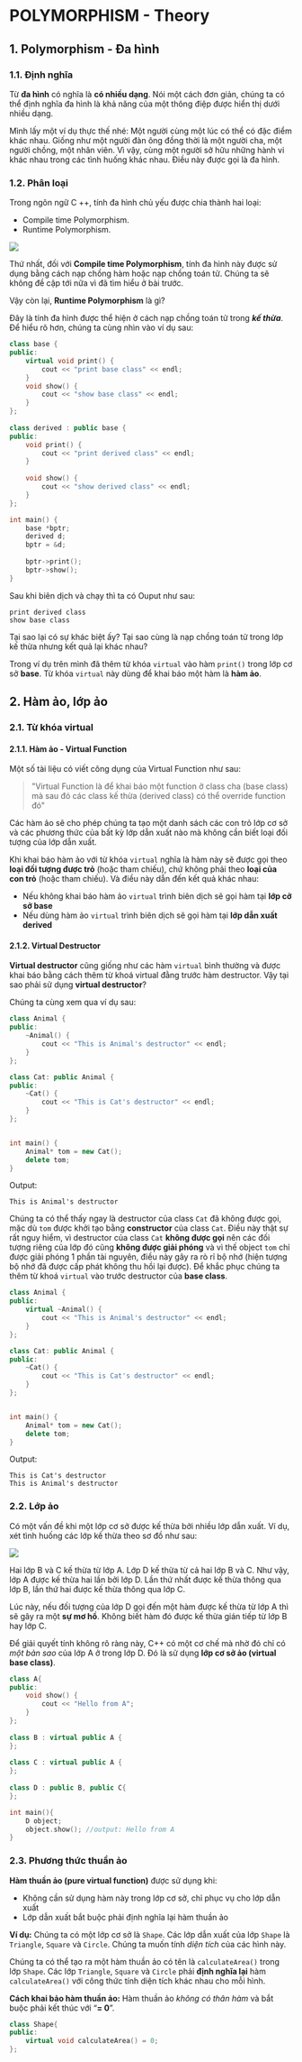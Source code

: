 # POLYMORPHISM - Theory

## 1. Polymorphism - Đa hình

### 1.1. Định nghĩa

Từ **đa hình** có nghĩa là **có nhiều dạng**. Nói một cách đơn giản, chúng ta có thể định nghĩa đa hình là khả năng của một thông điệp được hiển thị dưới nhiều dạng.

Mình lấy một ví dụ thực thế nhé:
Một người cùng một lúc có thể có đặc điểm khác nhau. Giống như một người đàn ông đồng thời là một người cha, một người chồng, một nhân viên. Vì vậy, cùng một người sở hữu những hành vi khác nhau trong các tình huống khác nhau. Điều này được gọi là đa hình.

### 1.2. Phân loại

Trong ngôn ngữ C ++, tính đa hình chủ yếu được chia thành hai loại:

- Compile time Polymorphism.
- Runtime Polymorphism.

![](https://blog.luyencode.net/wp-content/uploads/2020/02/Polymorphism-1-802x420.jpg)

Thứ nhất, đối với **Compile time Polymorphism**, tính đa hình này được sử dụng bằng cách nạp chồng hàm hoặc nạp chồng toán tử. Chúng ta sẽ không đề cập tới nữa vì đã tìm hiểu ở bài trước.

Vậy còn lại, **Runtime Polymorphism** là gì?

Đây là tính đa hình được thể hiện ở cách nạp chồng toán tử trong ***kế thừa***. Để hiểu rõ hơn, chúng ta cùng nhìn vào ví dụ sau:

```cpp
class base {
public:
    virtual void print() {
        cout << "print base class" << endl;
    }
    void show() {
        cout << "show base class" << endl;
    }
};
 
class derived : public base {
public:
    void print() {
        cout << "print derived class" << endl;
    }
 
    void show() {
        cout << "show derived class" << endl;
    }
};

int main() {
    base *bptr;
    derived d;
    bptr = &d;
 
    bptr->print();
    bptr->show();
}
```

Sau khi biên dịch và chạy thì ta có Ouput như sau:

```
print derived class
show base class
```

Tại sao lại có sự khác biệt ấy? Tại sao cùng là nạp chồng toán tử trong lớp kế thừa nhưng kết quả lại khác nhau?

Trong ví dụ trên mình đã thêm từ khóa `virtual` vào hàm `print()` trong lớp cơ sở **base**.
Từ khóa `virtual` này dùng để khai báo một hàm là **hàm ảo**.

## 2. Hàm ảo, lớp ảo

### 2.1. Từ khóa virtual

#### 2.1.1. Hàm ảo - Virtual Function

Một số tài liệu có viết công dụng của Virtual Function như sau:

>"Virtual Function là để khai báo một function ở class cha (base class) mà sau đó các class kế thừa (derived class) có thể override function đó"

Các hàm ảo sẽ cho phép chúng ta tạo một danh sách các con trỏ lớp cơ sở và các phương thức của bất kỳ lớp dẫn xuất nào mà không cần biết loại đối tượng của lớp dẫn xuất.

Khi khai báo hàm ảo với từ khóa `virtual` nghĩa là hàm này sẽ được gọi theo **loại đối tượng được trỏ** (hoặc tham chiếu), chứ không phải theo **loại của con trỏ** (hoặc tham chiếu). Và điều này dẫn đến kết quả khác nhau:

- Nếu không khai báo hàm ảo `virtual` trình biên dịch sẽ gọi hàm tại **lớp cở sở base**
- Nếu dùng hàm ảo `virtual` trình biên dịch sẽ gọi hàm tại **lớp dẫn xuất derived**

#### 2.1.2. Virtual Destructor

**Virtual destructor** cũng giống như các hàm `virtual` bình thường và được khai báo bằng cách thêm từ khoá virtual đằng trước hàm destructor. Vậy tại sao phải sử dụng **virtual destructor**?

Chúng ta cùng xem qua ví dụ sau:
```cpp
class Animal {
public:
    ~Animal() {
        cout << "This is Animal's destructor" << endl;
    }
}; 

class Cat: public Animal {
public:
    ~Cat() {
        cout << "This is Cat's destructor" << endl;
    }
};


int main() {
    Animal* tom = new Cat();
    delete tom;
}
```
Output:
```
This is Animal's destructor
```
Chúng ta có thể thấy ngay là destructor của class `Cat` đã không được gọi, mặc dù `tom` được khởi tạo bằng **constructor** của class `Cat`. Điều này thật sự rất nguy hiểm, vì destructor của class `Cat` **không được gọi** nên các đối tượng riêng của lớp đó cũng **không được giải phóng** và vì thế object `tom` chỉ được giải phóng 1 phần tài nguyên, điều này gây ra rò rỉ bộ nhớ (hiện tượng bộ nhớ đã được cấp phát không thu hồi lại được). Để khắc phục chúng ta thêm từ khoá `virtual` vào trước destructor của **base class**.

```cpp
class Animal {
public:
    virtual ~Animal() {
        cout << "This is Animal's destructor" << endl;
    }
}; 

class Cat: public Animal {
public:
    ~Cat() {
        cout << "This is Cat's destructor" << endl;
    }
};


int main() {
    Animal* tom = new Cat();
    delete tom;
}
```
Output:
```
This is Cat's destructor
This is Animal's destructor
```

### 2.2. Lớp ảo

Có một vấn đề khi một lớp cơ sở được kế thừa bởi nhiều lớp dẫn xuất. Ví dụ, xét tình huống các lớp kế thừa theo sơ đồ như sau:

![](https://gochocit.com/wp-content/uploads/2021/11/so-do-ke-thua-virtual-base-class-oop.png)

Hai lớp B và C kế thừa từ lớp A. Lớp D kế thừa từ cả hai lớp B và C. Như vậy, lớp A được kế thừa hai lần bởi lớp D. Lần thứ nhất được kế thừa thông qua lớp B, lần thứ hai được kế thừa thông qua lớp C.

Lúc này, nếu đối tượng của lớp D gọi đến một hàm được kế thừa từ lớp A thì sẽ gây ra một **sự mơ hồ**. Không biết hàm đó được kế thừa gián tiếp từ lớp B hay lớp C.

Để giải quyết tính không rõ ràng này, C++ có một cơ chế mà nhờ đó chỉ có *một bản sao* của lớp A ở trong lớp D. Đó là sử dụng **lớp cơ sở ảo (virtual base class)**.

```cpp
class A{
public:
    void show() {
        cout << "Hello from A";
    }
};
  
class B : virtual public A {
};
  
class C : virtual public A {
};
  
class D : public B, public C{
};

int main(){
	D object;
    object.show(); //output: Hello from A
}
```

### 2.3. Phương thức thuần ảo

**Hàm thuần ảo (pure virtual function)** được sử dụng khi:

- Không cần sử dụng hàm này trong lớp cơ sở, chỉ phục vụ cho lớp dẫn xuất
- Lớp dẫn xuất bắt buộc phải định nghĩa lại hàm thuần ảo

**Ví dụ:** Chúng ta có một lớp cơ sở là `Shape`. Các lớp dẫn xuất của lớp `Shape` là `Triangle`, `Square` và `Circle`. Chúng ta muốn tính *diện tích* của các hình này.

Chúng ta có thể tạo ra một hàm thuần ảo có tên là `calculateArea()` trong lớp `Shape`. Các lớp `Triangle`, `Square` và `Circle` phải **định nghĩa lại** hàm `calculateArea()` với công thức tính diện tích khác nhau cho mỗi hình.

**Cách khai bảo hàm thuần ảo:** Hàm thuần ảo *không có thân hàm* và bắt buộc phải kết thúc với “**= 0**”.
```cpp
class Shape{
public:
	virtual void calculateArea() = 0;
};
```